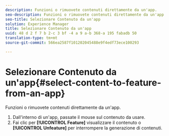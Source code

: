 ```yaml
---
description: Funzioni o rimuovete contenuti direttamente da un'app.
seo-description: Funzioni o rimuovete contenuti direttamente da un'app.
seo-title: Selezionare Contenuto da un'app
solution: Experience Manager
title: Selezionare Contenuto da un'app
uuid: 48 d 2 f 7 b 2-c 3 bf -4 a 9 a-b 368-a 195 fabadb 50
translation-type: tm+mt
source-git-commit: 566ea2587f101202045488e9f4edf73ece100293

---
```



# Selezionare Contenuto da un'app{#select-content-to-feature-from-an-app}

Funzioni o rimuovete contenuti direttamente da un'app.

1. Dall'interno di un'app, passate il mouse sul contenuto da usare.
1. Fai clic per **[!UICONTROL Feature]** visualizzare il contenuto o **[!UICONTROL Unfeature]** per interrompere la generazione di contenuti.
